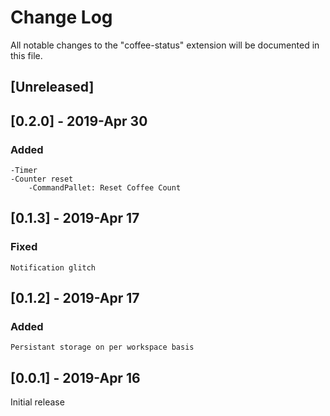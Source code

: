 # Change Log

All notable changes to the "coffee-status" extension will be documented in this file.

## [Unreleased]

## [0.2.0] - 2019-Apr 30

### Added

    -Timer
    -Counter reset
        -CommandPallet: Reset Coffee Count

## [0.1.3] - 2019-Apr 17

### Fixed

    Notification glitch

## [0.1.2] - 2019-Apr 17

### Added

    Persistant storage on per workspace basis

## [0.0.1] - 2019-Apr 16

 Initial release  